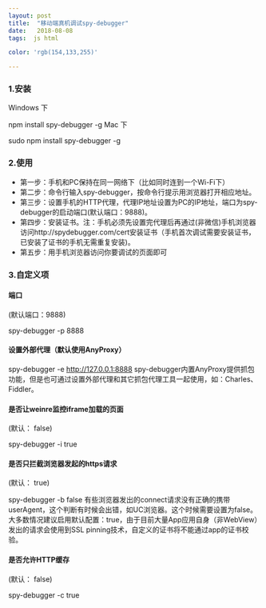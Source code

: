 ```yaml
---
layout: post
title:  "移动端真机调试spy-debugger"
date:   2018-08-08
tags:  js html

color: 'rgb(154,133,255)'

---
```


### 1.安装
Windows 下

npm install spy-debugger -g
Mac 下

sudo npm install spy-debugger -g
### 2.使用
- 第一步：手机和PC保持在同一网络下（比如同时连到一个Wi-Fi下）
- 第二步：命令行输入spy-debugger，按命令行提示用浏览器打开相应地址。
- 第三步：设置手机的HTTP代理，代理IP地址设置为PC的IP地址，端口为spy-debugger的启动端口(默认端口：9888)。
- 第四步：安装证书。注：手机必须先设置完代理后再通过(非微信)手机浏览器访问http://spydebugger.com/cert安装证书（手机首次调试需要安装证书，已安装了证书的手机无需重复安装)。
- 第五步：用手机浏览器访问你要调试的页面即可

### 3.自定义项

#### 端口

(默认端口：9888)

spy-debugger -p 8888
#### 设置外部代理（默认使用AnyProxy）

spy-debugger -e http://127.0.0.1:8888
spy-debugger内置AnyProxy提供抓包功能，但是也可通过设置外部代理和其它抓包代理工具一起使用，如：Charles、Fiddler。

#### 是否让weinre监控iframe加载的页面

(默认： false)

spy-debugger -i true
#### 是否只拦截浏览器发起的https请求

(默认： true)

spy-debugger -b false
有些浏览器发出的connect请求没有正确的携带userAgent，这个判断有时候会出错，如UC浏览器。这个时候需要设置为false。大多数情况建议启用默认配置：true，由于目前大量App应用自身（非WebView）发出的请求会使用到SSL pinning技术，自定义的证书将不能通过app的证书校验。

#### 是否允许HTTP缓存

(默认： false)

spy-debugger -c true